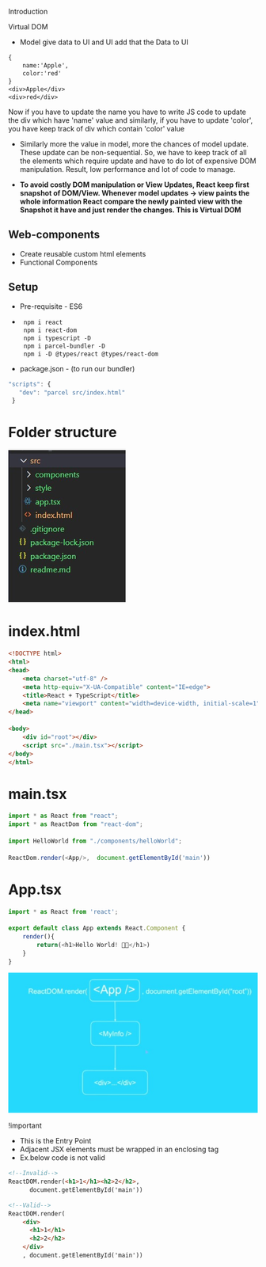 Introduction

Virtual DOM

- Model give data to UI and UI add that the Data to UI

```
{
    name:'Apple',
    color:'red'
}
<div>Apple</div>
<div>red</div>
```

Now if you have to update the name you have to write JS code to update the div which have 'name' value
and similarly, if you have to update 'color', you have keep track of div which contain 'color' value

- Similarly more the value in model, more the chances of model update. These update can be non-sequential. So, we have to keep track of all the elements which require update and have to do lot of expensive DOM manipulation. Result, low performance and lot of code to manage.

- **To avoid costly DOM manipulation or View Updates, React keep first snapshot of DOM/View. Whenever
  model updates -> view paints the whole information
  React compare the newly painted view with the Snapshot it have and just render the changes.
  This is Virtual DOM**

## Web-components

- Create reusable custom html elements
- Functional Components

## Setup

- Pre-requisite - ES6
- ```
   npm i react
   npm i react-dom
   npm i typescript -D
   npm i parcel-bundler -D
   npm i -D @types/react @types/react-dom
  ```
- package.json - (to run our bundler)

```javascript
"scripts": {
   "dev": "parcel src/index.html"
 }
```

# Folder structure

![Folder Structure](./src/images/folder_structure.jpg)

# index.html

```HTML
<!DOCTYPE html>
<html>
<head>
    <meta charset="utf-8" />
    <meta http-equiv="X-UA-Compatible" content="IE=edge">
    <title>React + TypeScript</title>
    <meta name="viewport" content="width=device-width, initial-scale=1">
</head>

<body>
    <div id="root"></div>
    <script src="./main.tsx"></script>
</body>
</html>
```

# main.tsx

```Typescript
import * as React from "react";
import * as ReactDom from "react-dom";

import HelloWorld from "./components/helloWorld";

ReactDom.render(<App/>,  document.getElementById('main'))

```

# App.tsx

```Typescript
import * as React from 'react';

export default class App extends React.Component {
    render(){
        return(<h1>Hello World! 🙏🏻</h1>)
    }
}
```

![Application structure](./src/images/component_structure.jpg)

!important

- This is the Entry Point
- Adjacent JSX elements must be wrapped in an enclosing tag
- Ex.below code is not valid

```HTML
<!--Invalid-->
ReactDOM.render(<h1>1</h1><h2>2</h2>,
      document.getElementById('main'))
```
```HTML
<!--Valid-->
ReactDOM.render(
    <div>
      <h1>1</h1>
      <h2>2</h2>
    </div>
    , document.getElementById('main'))

```
